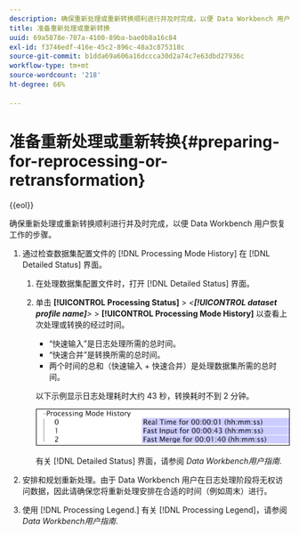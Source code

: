 ```yaml
---
description: 确保重新处理或重新转换顺利进行并及时完成，以便 Data Workbench 用户恢复工作的步骤。
title: 准备重新处理或重新转换
uuid: 69a5878e-707a-4100-89ba-bae0b8a16c84
exl-id: f3746edf-416e-45c2-896c-48a3c875318c
source-git-commit: b1dda69a606a16dccca30d2a74c7e63dbd27936c
workflow-type: tm+mt
source-wordcount: '218'
ht-degree: 66%

---
```


# 准备重新处理或重新转换{#preparing-for-reprocessing-or-retransformation}

{{eol}}

确保重新处理或重新转换顺利进行并及时完成，以便 Data Workbench 用户恢复工作的步骤。

1. 通过检查数据集配置文件的 [!DNL Processing Mode History] 在 [!DNL Detailed Status] 界面。

   1. 在处理数据集配置文件时，打开 [!DNL Detailed Status] 界面。
   1. 单击 **[!UICONTROL Processing Status]** > *&lt;**[!UICONTROL dataset profile name]**>* > **[!UICONTROL Processing Mode History]** 以查看上次处理或转换的经过时间。

      * “快速输入”是日志处理所需的总时间。
      * “快速合并”是转换所需的总时间。
      * 两个时间的总和（快速输入 + 快速合并）是处理数据集所需的总时间。

      以下示例显示日志处理耗时大约 43 秒，转换耗时不到 2 分钟。

      ![](assets/vis_DetailedStatus_ProcessingModeHistory.png)

      有关 [!DNL Detailed Status] 界面，请参阅 *Data Workbench用户指南*.


1. 安排和规划重新处理。由于 Data Workbench 用户在日志处理阶段将无权访问数据，因此请确保您将重新处理安排在合适的时间（例如周末）进行。
1. 使用 [!DNL Processing Legend.] 有关 [!DNL Processing Legend]，请参阅 *Data Workbench用户指南*.
